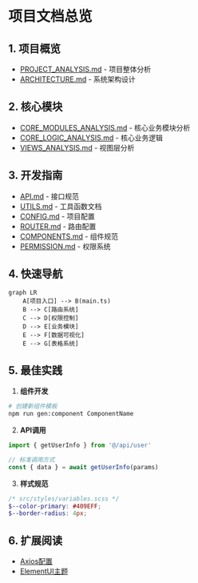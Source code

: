 # 项目文档总览

## 1. 项目概览
- [PROJECT_ANALYSIS.md](./PROJECT_ANALYSIS.md) - 项目整体分析
- [ARCHITECTURE.md](./ARCHITECTURE.md) - 系统架构设计

## 2. 核心模块
- [CORE_MODULES_ANALYSIS.md](./CORE_MODULES_ANALYSIS.md) - 核心业务模块分析
- [CORE_LOGIC_ANALYSIS.md](./CORE_LOGIC_ANALYSIS.md) - 核心业务逻辑
- [VIEWS_ANALYSIS.md](./VIEWS_ANALYSIS.md) - 视图层分析

## 3. 开发指南
- [API.md](./API.md) - 接口规范
- [UTILS.md](./UTILS.md) - 工具函数文档
- [CONFIG.md](./CONFIG.md) - 项目配置
- [ROUTER.md](./ROUTER.md) - 路由配置
- [COMPONENTS.md](./COMPONENTS.md) - 组件规范
- [PERMISSION.md](./PERMISSION.md) - 权限系统

## 4. 快速导航
```mermaid
graph LR
    A[项目入口] --> B(main.ts)
    B --> C[路由系统]
    C --> D[权限控制]
    D --> E[业务模块]
    E --> F[数据可视化]
    E --> G[表格系统]
```

## 5. 最佳实践
1. **组件开发**
```bash
# 创建新组件模板
npm run gen:component ComponentName
```

2. **API调用**
```typescript
import { getUserInfo } from '@/api/user'

// 标准调用方式
const { data } = await getUserInfo(params)
```

3. **样式规范**
```scss
/* src/styles/variables.scss */
$--color-primary: #409EFF;
$--border-radius: 4px;
```

## 6. 扩展阅读
- [Axios配置](./AxiosRequestConfig.md)
- [ElementUI主题](./guide/THEME.md)